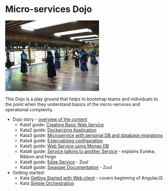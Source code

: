 # Micro-services Dojo

<img src="https://raw.githubusercontent.com/Accordance/microservice-dojo/master/misc/dojo.jpg" width="300">

This Dojo is a play ground that helps to bootstrap teams and individuals to
the point when they understand basics of the micro-services and operational
complexity.

* Dojo story - [overview of the content](http://accordance.github.io/microservice-dojo/guides/docs/dojo_story.html)
  * Kata1 guide: [Creating Basic Web Service](http://accordance.github.io/microservice-dojo/guides/docs/kata1/creating_basic_web_service.html)
  * Kata2 guide: [Dockerizing Application](http://accordance.github.io/microservice-dojo/guides/docs/kata2/dockerizing_application.html)
  * Kata3 guide: [Microservice with personal DB and database migrations](http://accordance.github.io/microservice-dojo/guides/docs/kata3/service_using_mysql_db.html)
  * Kata4 guide: [Externalizing configuration](http://accordance.github.io/microservice-dojo/guides/docs/kata4/externalizing_configuration.html)
  * Kata5 guide: [Web Service using Mongo DB](http://accordance.github.io/microservice-dojo/guides/docs/kata5/service_using_mongo_db.html)
  * Kata6 guide: [Service talking to another Service](http://accordance.github.io/microservice-dojo/guides/docs/kata6/service_talking_to_service.html) -
  explains Eureka, Ribbon and Feign
  * Kata8 guide: [Edge Service](http://accordance.github.io/microservice-dojo/guides/docs/kata8/edge_service.html) -
  Zuul
  * Kata9 guide: [Swagger Documentation](http://accordance.github.io/microservice-dojo/guides/docs/kata9/swagger_api_doc.html) -
  Zuul
* Getting started:
  * Kata [Getting Started with Web client](http://accordance.github.io/microservice-dojo/guides/docs/kata-web-client/web-client-basics.html) - covers beginning of AngularJS
  * Kata [Simple Orchestration](http://accordance.github.io/microservice-dojo/guides/docs/kata-dev-environment/simple-orchestration.html)
